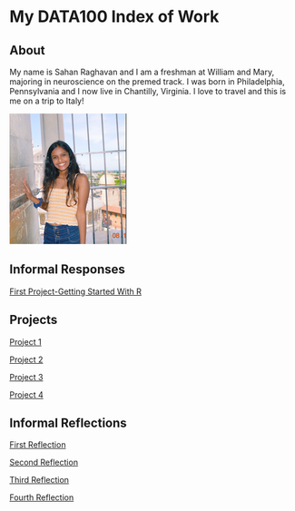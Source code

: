 # My DATA100 Index of Work

## About

My name is Sahan Raghavan and I am a freshman at William and Mary, majoring in neuroscience on the premed track. I was born in Philadelphia, Pennsylvania and I now live in Chantilly, Virginia. I love to travel and this is me on a trip to Italy!

![](Picofself.png)

## Informal Responses

[First Project-Getting Started With R](GettingStartedWithR.md)

## Projects

[Project 1](Martiniqueproj.md)

[Project 2](project2.md)

[Project 3](proj3.md)

[Project 4](project4.md)

## Informal Reflections

[First Reflection](firstreflection.md)

[Second Reflection](Reflection2.md)

[Third Reflection](reflection3.md)

[Fourth Reflection](Reflection4.md)
